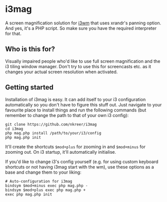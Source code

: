 # i3mag

A screen magnification solution for [i3wm](https://i3wm.org/) that uses xrandr's panning option. And yes, it's a PHP script. So make sure you have the required interpreter for that.

## Who is this for?

Visually impaired people who'd like to use full screen magnification and the i3 tiling window manager. Don't try to use this for screencasts etc. as it changes your actual screen resolution when activated.  

## Getting started

Installation of i3mag is easy. It can add itself to your i3 configuration automatically so you don't have to figure this stuff out. Just navigate to your favourite place to install things and run the following commands (but remember to change the path to that of your own i3 config): 

```
git clone https://github.com/nkreer/i3mag
cd i3mag
php mag.php install /path/to/your/i3/config
php mag.php init
```

It'll create the shortcuts ``$mod+plus`` for zooming in and ``$mod+minus`` for zooming out. On i3 startup, it'll automatically initialise.

If you'd like to change i3's config yourself (e.g. for using custom keyboard shortcuts or not having i3mag start with the wm), use these options as a base and change them to your liking:

```
# Auto-configuration for i3mag
bindsym $mod+minus exec php mag.php -
bindsym $mod+plus exec php mag.php +
exec php mag.php init
```
